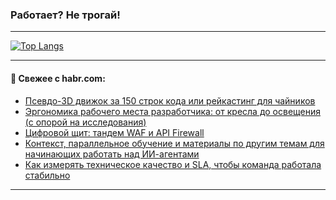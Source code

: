 ### Работает? Не трогай!

---
<!--
#### 🛠️ Technical stack:

![Java](https://img.shields.io/badge/Java-informational?logo=Oracle&style=flat&logoColor=white&color=FF4500)
![Kotlin](https://img.shields.io/badge/Kotlin-informational?logo=Kotlin&style=flat&logoColor=white&color=774D97)
![TS](https://img.shields.io/badge/TypeScript-informational?logo=typeScript&style=flat&logoColor=black&color=017acc)
![Python](https://img.shields.io/badge/Python-informational?logo=Python&style=flat&logoColor=black&color=ffdd54) <br>
![Spring](https://img.shields.io/badge/Spring-informational?logo=Spring&style=flat&logoColor=white&color=6DB33F) 
![SpringBoot](https://img.shields.io/badge/SpringBoot-informational?logo=SpringBoot&style=flat&logoColor=white&color=6DB33F)
![Nest](https://img.shields.io/badge/NestJS-informational?logo=NestJS&style=flat&logoColor=white&color=E0234E) 
![NodeJS](https://img.shields.io/badge/NodeJS-informational?logo=node.js&style=flat&logoColor=white&color=70A760)<br>
![PostgreSQL](https://img.shields.io/badge/PostgreSQL-informational?logo=PostgreSQL&style=flat&logoColor=white&color=DAA520)
![MongoDB](https://img.shields.io/badge/MongoDB-informational?logo=MongoDB&style=flat&logoColor=white&color=870000)
![Apache](https://img.shields.io/badge/Apache-informational?logo=apache&style=flat&logoColor=white&color=f74e28)

___ 
-->

<!--- #### 🛠️ : --->

[![Top Langs](https://github-readme-stats-82jvfl3w3-advtsettinggmailcoms-projects.vercel.app/api/top-langs/?username=zloylis&langs_count=10&hide_title=true&title_color=e6edf3&size_weight=0.5&count_weight=0.5&layout=compact&hide_progress=true&hide_border=true&theme=dracula&hide=css,makefile,cmake)](https://github.com/zloylis)

<!---


####  :octocat:&nbsp;&nbsp; Статистика:

![GitHub stats](https://github-readme-stats-u2qms2cxw-advtsettinggmailcoms-projects.vercel.app/api?username=zloylis&show_icons=true&hide_border=true&theme=dracula&title_color=e6edf3&include_all_commits=true&count_private=true&hide_rank=false&hide_title=true&rank_icon=github)
-->
---

#### 💬 Свежее с habr.com:

<!-- BLOG-POST-LIST:START -->
- [Псевдо-3D движок за 150 строк кода или рейкастинг для чайников](https://habr.com/ru/articles/948320/?utm_source=habrahabr&utm_medium=rss&utm_campaign=948320)
- [Эргономика рабочего места разработчика: от кресла до освещения &lpar;с опорой на исследования&rpar;](https://habr.com/ru/articles/948308/?utm_source=habrahabr&utm_medium=rss&utm_campaign=948308)
- [Цифровой щит: тандем WAF и API Firewall](https://habr.com/ru/companies/ispsystem/articles/947938/?utm_source=habrahabr&utm_medium=rss&utm_campaign=947938)
- [Контекст, параллельное обучение и материалы по другим темам для начинающих работать над ИИ-агентами](https://habr.com/ru/companies/mws/articles/948148/?utm_source=habrahabr&utm_medium=rss&utm_campaign=948148)
- [Как измерять техническое качество и SLA, чтобы команда работала стабильно](https://habr.com/ru/companies/avito/articles/946290/?utm_source=habrahabr&utm_medium=rss&utm_campaign=946290)
<!-- BLOG-POST-LIST:END -->

---
